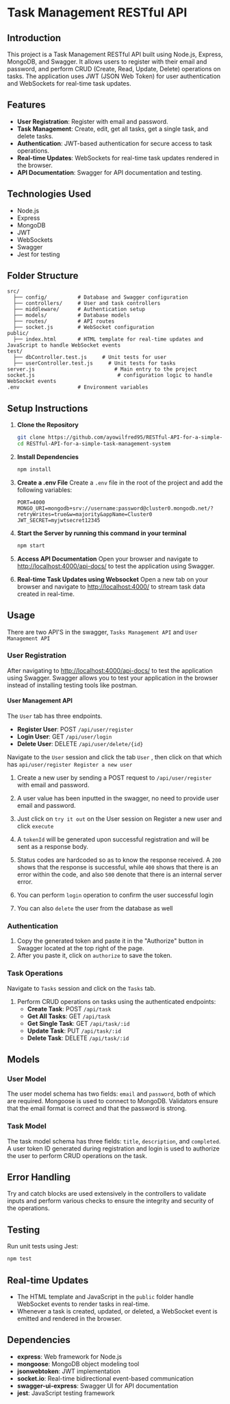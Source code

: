 # Task Management RESTful API

## Introduction
This project is a Task Management RESTful API built using Node.js, Express, MongoDB, and Swagger. It allows users to register with their email and password, and perform CRUD (Create, Read, Update, Delete) operations on tasks. The application uses JWT (JSON Web Token) for user authentication and WebSockets for real-time task updates.

## Features
- **User Registration**: Register with email and password.
- **Task Management**: Create, edit, get all tasks, get a single task, and delete tasks.
- **Authentication**: JWT-based authentication for secure access to task operations.
- **Real-time Updates**: WebSockets for real-time task updates rendered in the browser.
- **API Documentation**: Swagger for API documentation and testing.

## Technologies Used
- Node.js
- Express
- MongoDB
- JWT
- WebSockets
- Swagger
- Jest for testing

## Folder Structure
```
src/
  ├── config/          # Database and Swagger configuration
  ├── controllers/     # User and task controllers
  ├── middleware/      # Authentication setup
  ├── models/          # Database models
  ├── routes/          # API routes
  ├── socket.js        # WebSocket configuration
public/
  ├── index.html       # HTML template for real-time updates and JavaScript to handle WebSocket events
test/
  ├── dbController.test.js     # Unit tests for user
  ├── userController.test.js     # Unit tests for tasks
server.js                          # Main entry to the project
socket.js                           # configuration logic to handle WebSocket events
.env                   # Environment variables
```

## Setup Instructions

1. **Clone the Repository**
   ```bash
   git clone https://github.com/ayowilfred95/RESTful-API-for-a-simple-task-management-system.git
   cd RESTful-API-for-a-simple-task-management-system
   ```

2. **Install Dependencies**
   ```bash
   npm install
   ```

3. **Create a .env File**
   Create a `.env` file in the root of the project and add the following variables:
   ```env
   PORT=4000
   MONGO_URI=mongodb+srv://username:password@cluster0.mongodb.net/?retryWrites=true&w=majority&appName=Cluster0
   JWT_SECRET=myjwtsecret12345
   ```

4. **Start the Server by running this command in your terminal**
   ```bash
   npm start
   ```

5. **Access API Documentation**
   Open your browser and navigate to [http://localhost:4000/api-docs/](http://localhost:4000/api-docs/) to test the application using Swagger.

6. **Real-time Task Updates using Websocket**
   Open a new tab on your browser and navigate to [http://localhost:4000/](http://localhost:4000/) to stream task data created in real-time.

## Usage

There are two API'S in the swagger, `Tasks Management API` and `User Management API`



### User Registration
After navigating to [http://localhost:4000/api-docs/](http://localhost:4000/api-docs/) to test the application using Swagger.
Swagger allows you to test your application in the browser instead of installing testing tools like postman.

#### User Management API
The `User` tab has three endpoints.
   - **Register User**: POST `/api/user/register`
   - **Login User**: GET `/api/user/login`
   - **Delete User**: DELETE `/api/user/delete/{id}`
   
Navigate to the `User` session and click the tab `User` , then click on  that which has `api/user/register Register a new user` 
1. Create a new user by sending a POST request to `/api/user/register` with email and password.
2. A user value has been inputted in the swagger, no need to provide user email and password.
3. Just click on `try it out` on the User session on Register a new user and click `execute`
4. A `tokenId` will be generated upon successful registration and will be sent as a response body.
5. Status codes are hardcoded so as to know the response received. A `200` shows that the response is successful, while
    `400` shows that there is an error within the code, and also `500` denote that there is an internal server error.

6. You can perform `login` operation to confirm the user successful login
7. You can also `delete` the user from the database as well

### Authentication
1. Copy the generated token and paste it in the "Authorize" button in Swagger located at the top right of the page.
2. After you paste it, click on `authorize` to save the token.

### Task Operations
Navigate to `Tasks` session and click on the `Tasks` tab.
1. Perform CRUD operations on tasks using the authenticated endpoints:
   - **Create Task**: POST `/api/task`
   - **Get All Tasks**: GET `/api/task`
   - **Get Single Task**: GET `/api/task/:id`
   - **Update Task**: PUT `/api/task/:id`
   - **Delete Task**: DELETE `/api/task/:id`


## Models

### User Model
The user model schema has two fields: `email` and `password`, both of which are required. Mongoose is used to connect to MongoDB. Validators ensure that the email format is correct and that the password is strong.

### Task Model
The task model schema has three fields: `title`, `description`, and `completed`. A user token ID generated during registration and login is used to authorize the user to perform CRUD operations on the task.

## Error Handling

Try and catch blocks are used extensively in the controllers to validate inputs and perform various checks to ensure the integrity and security of the operations.

## Testing
Run unit tests using Jest:
```bash
npm test
```

## Real-time Updates
- The HTML template and JavaScript in the `public` folder handle WebSocket events to render tasks in real-time.
- Whenever a task is created, updated, or deleted, a WebSocket event is emitted and rendered in the browser.

## Dependencies
- **express**: Web framework for Node.js
- **mongoose**: MongoDB object modeling tool
- **jsonwebtoken**: JWT implementation
- **socket.io**: Real-time bidirectional event-based communication
- **swagger-ui-express**: Swagger UI for API documentation
- **jest**: JavaScript testing framework


